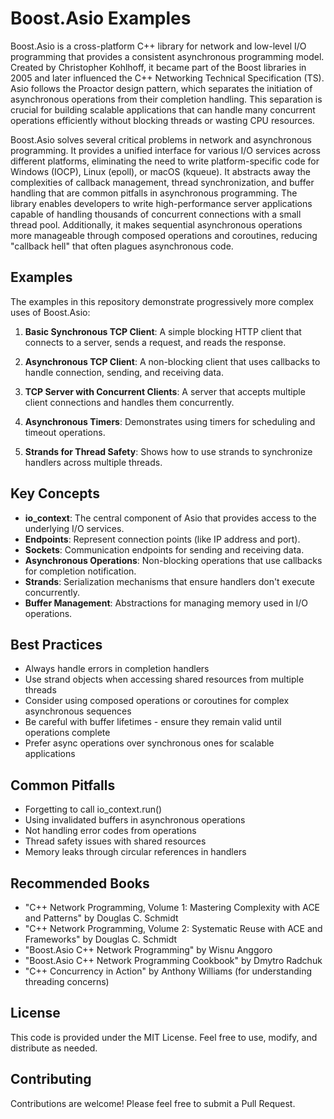 # Boost.Asio Examples

Boost.Asio is a cross-platform C++ library for network and low-level I/O programming that provides a consistent asynchronous
programming model. Created by Christopher Kohlhoff, it became part of the Boost libraries in 2005 and later influenced the
C++ Networking Technical Specification (TS). Asio follows the Proactor design pattern, which separates the initiation of
asynchronous operations from their completion handling. This separation is crucial for building scalable applications that can
handle many concurrent operations efficiently without blocking threads or wasting CPU resources.

Boost.Asio solves several critical problems in network and asynchronous programming. It provides a unified interface for
various I/O services across different platforms, eliminating the need to write platform-specific code for Windows (IOCP),
Linux (epoll), or macOS (kqueue). It abstracts away the complexities of callback management, thread synchronization, and
buffer handling that are common pitfalls in asynchronous programming. The library enables developers to write high-performance
server applications capable of handling thousands of concurrent connections with a small thread pool. Additionally, it makes
sequential asynchronous operations more manageable through composed operations and coroutines, reducing "callback hell" that
often plagues asynchronous code.

## Examples

The examples in this repository demonstrate progressively more complex uses of Boost.Asio:

1. **Basic Synchronous TCP Client**: A simple blocking HTTP client that connects to a server, sends a request, and reads the response.

2. **Asynchronous TCP Client**: A non-blocking client that uses callbacks to handle connection, sending, and receiving data.

3. **TCP Server with Concurrent Clients**: A server that accepts multiple client connections and handles them concurrently.

4. **Asynchronous Timers**: Demonstrates using timers for scheduling and timeout operations.

5. **Strands for Thread Safety**: Shows how to use strands to synchronize handlers across multiple threads.

## Key Concepts

- **io_context**: The central component of Asio that provides access to the underlying I/O services.
- **Endpoints**: Represent connection points (like IP address and port).
- **Sockets**: Communication endpoints for sending and receiving data.
- **Asynchronous Operations**: Non-blocking operations that use callbacks for completion notification.
- **Strands**: Serialization mechanisms that ensure handlers don't execute concurrently.
- **Buffer Management**: Abstractions for managing memory used in I/O operations.

## Best Practices

- Always handle errors in completion handlers
- Use strand objects when accessing shared resources from multiple threads
- Consider using composed operations or coroutines for complex asynchronous sequences
- Be careful with buffer lifetimes - ensure they remain valid until operations complete
- Prefer async operations over synchronous ones for scalable applications

## Common Pitfalls

- Forgetting to call io_context.run()
- Using invalidated buffers in asynchronous operations
- Not handling error codes from operations
- Thread safety issues with shared resources
- Memory leaks through circular references in handlers

## Recommended Books

- "C++ Network Programming, Volume 1: Mastering Complexity with ACE and Patterns" by Douglas C. Schmidt
- "C++ Network Programming, Volume 2: Systematic Reuse with ACE and Frameworks" by Douglas C. Schmidt
- "Boost.Asio C++ Network Programming" by Wisnu Anggoro
- "Boost.Asio C++ Network Programming Cookbook" by Dmytro Radchuk
- "C++ Concurrency in Action" by Anthony Williams (for understanding threading concerns)

## License
This code is provided under the MIT License. Feel free to use, modify, and distribute as needed.

## Contributing
Contributions are welcome! Please feel free to submit a Pull Request.
